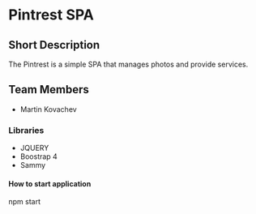 # Pintrest SPA

## Short Description

The Pintrest is a simple SPA that manages photos and provide services.

## Team Members

- Martin Kovachev

### Libraries

- JQUERY
- Boostrap 4
- Sammy

#### How to start application

npm start

